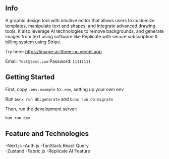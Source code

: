 ## Info
A graphic design tool with intuitive editor that allows users to customize templates, manipulate text and shapes, and integrate advanced drawing tools. It also leverage AI technologies to remove backgrounds, and generate images from text using software like Replicate with secure subscription & billing system using Stripe.

Try here: https://image-ai-three-nu.vercel.app

Email: `Test@test.com`
Password: `11111111`

## Getting Started

First, copy `.env.example` to `.env`, setting up your own env

Run `bunx run db:generate` and `bunx run db:migrate`

Then, run the development server:

```bash
bun run dev
```

## Feature and Technologies

-Next.js
-Auth.js
-TanStack React Query  
-Zustand
-Fabric.js
-Replicate AI Feature

